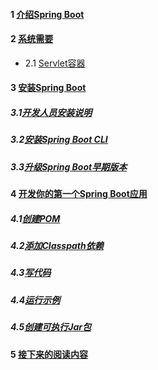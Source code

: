 #### 1 [介绍Spring Boot](https://docs.spring.io/spring-boot/docs/current/reference/html/getting-started.html#getting-started-introducing-spring-boot)
#### 2 [系统需要](https://docs.spring.io/spring-boot/docs/current/reference/html/getting-started.html#getting-started-system-requirements)
- 2.1 [Servlet容器](https://docs.spring.io/spring-boot/docs/current/reference/html/getting-started.html#getting-started-system-requirements-servlet-containers)
#### 3 [安装Spring Boot](https://docs.spring.io/spring-boot/docs/current/reference/html/getting-started.html#getting-started-installing-spring-boot)
##### 3.1[开发人员安装说明](https://docs.spring.io/spring-boot/docs/current/reference/html/getting-started.html#getting-started-installation-instructions-for-java)
##### 3.2[安装Spring Boot CLI](https://docs.spring.io/spring-boot/docs/current/reference/html/getting-started.html#getting-started-installing-the-cli)
##### 3.3[升级Spring Boot早期版本](https://docs.spring.io/spring-boot/docs/current/reference/html/getting-started.html#getting-started-upgrading-from-an-earlier-version)
#### 4 [开发你的第一个Spring Boot应用](https://docs.spring.io/spring-boot/docs/current/reference/html/getting-started.html#getting-started-first-application)
##### 4.1[创建POM](https://docs.spring.io/spring-boot/docs/current/reference/html/getting-started.html#getting-started-first-application-pom)
##### 4.2[添加Classpath依赖](https://docs.spring.io/spring-boot/docs/current/reference/html/getting-started.html#getting-started-first-application-dependencies)
##### 4.3[写代码](https://docs.spring.io/spring-boot/docs/current/reference/html/getting-started.html#getting-started-first-application-code)
##### 4.4[运行示例](https://docs.spring.io/spring-boot/docs/current/reference/html/getting-started.html#getting-started-first-application-run)
##### 4.5[创建可执行Jar包](https://docs.spring.io/spring-boot/docs/current/reference/html/getting-started.html#getting-started-first-application-executable-jar)
#### 5 [接下来的阅读内容](https://docs.spring.io/spring-boot/docs/current/reference/html/getting-started.html#getting-started-whats-next)
